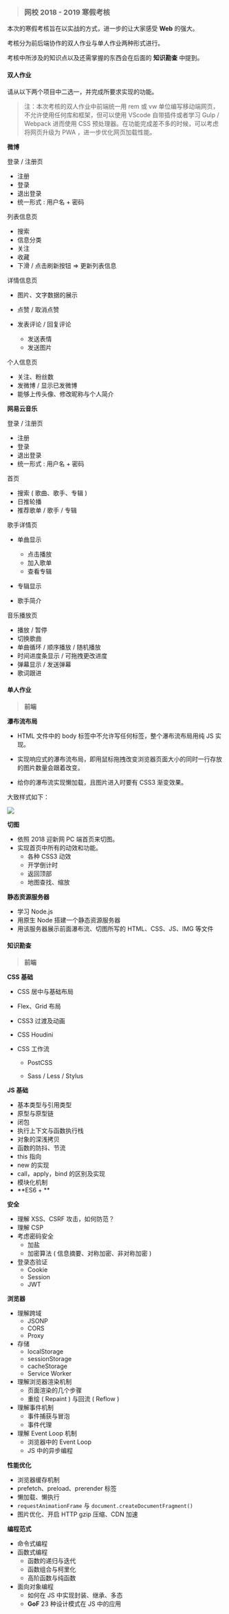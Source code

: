 > ### 网校 2018 - 2019 寒假考核

本次的寒假考核旨在以实战的方式，进一步的让大家感受 **Web** 的强大。

考核分为前后端协作的双人作业与单人作业两种形式进行。

考核中所涉及的知识点以及还需掌握的东西会在后面的 **知识勘查** 中提到。

#### 双人作业

请从以下两个项目中二选一，并完成所要求实现的功能。

> 注：本次考核的双人作业中前端统一用 rem 或 vw 单位编写移动端网页，不允许使用任何库和框架，但可以使用 VScode 自带插件或者学习 Gulp / Webpack 进而使用 CSS 预处理器。在功能完成差不多的时候，可以考虑将网页升级为 PWA ，进一步优化网页加载性能。

**微博** 

登录 / 注册页

* 注册
* 登录
* 退出登录
* 统一形式 : 用户名 + 密码

列表信息页

* 搜索
* 信息分类
* 关注
* 收藏
* 下滑 / 点击刷新按钮  =>  更新列表信息

详情信息页

* 图片、文字数据的展示

* 点赞 / 取消点赞
* 发表评论 / 回复评论
  * 发送表情
  * 发送图片

个人信息页

* 关注、粉丝数
* 发微博 / 显示已发微博
* 能够上传头像、修改昵称与个人简介

**网易云音乐**

登录 / 注册页

- 注册
- 登录
- 退出登录
- 统一形式 : 用户名 + 密码

首页

* 搜索 ( 歌曲、歌手、专辑 )
* 日推轮播
* 推荐歌单 / 歌手 / 专辑

歌手详情页

* 单曲显示
  * 点击播放
  * 加入歌单
  * 查看专辑

* 专辑显示
* 歌手简介

音乐播放页
* 播放 / 暂停
* 切换歌曲
* 单曲循环 / 顺序播放 / 随机播放
* 时间进度条显示 / 可拖拽更改进度
* 弹幕显示 / 发送弹幕
* 歌词跟进

#### 单人作业

> **前端**

**瀑布流布局**  

* HTML 文件中的 body 标签中不允许写任何标签，整个瀑布流布局用纯 JS 实现。

* 实现响应式的瀑布流布局，即用鼠标拖拽改变浏览器页面大小的同时一行存放的图片数量会跟着改变。
* 给你的瀑布流实现懒加载，且图片进入时要有 CSS3 渐变效果。

大致样式如下：

![](https://s1.ax1x.com/2018/11/04/i5oKOS.png) 

**切图**

* 依照 2018 迎新网 PC 端首页来切图。
* 实现首页中所有的动效和功能。
  * 各种 CSS3 动效
  * 开学倒计时
  * 返回顶部
  * 地图查找、缩放

**静态资源服务器**  

* 学习 Node.js 
* 用原生 Node 搭建一个静态资源服务器
* 用该服务器展示前面瀑布流、切图所写的 HTML、CSS、JS、IMG 等文件

#### 知识勘查 

> **前端** 

**CSS 基础** 

* CSS 居中与基础布局

* Flex、Grid 布局

* CSS3 过渡及动画

* CSS Houdini 

* CSS 工作流

  * PostCSS

  * Sass / Less / Stylus

**JS 基础**

* 基本类型与引用类型
* 原型与原型链
* 闭包
* 执行上下文与函数执行栈
* 对象的深浅拷贝
* 函数的防抖、节流
* this 指向
* new 的实现
* call，apply，bind 的区别及实现
* 模块化机制
* **ES6 + ** 

**安全** 

- 理解 XSS、CSRF 攻击，如何防范？
- 理解 CSP 
- 考虑密码安全
  - 加盐
  - 加密算法 ( 信息摘要、对称加密、非对称加密 )
- 登录态验证
  - Cookie
  - Session
  - JWT

**浏览器** 

* 理解跨域
  * JSONP
  * CORS
  * Proxy
* 存储
  * localStorage
  * sessionStorage
  * cacheStorage
  * Service Worker
* 理解浏览器渲染机制
  * 页面渲染的几个步骤
  * 重绘 ( Repaint ) 与回流 ( Reflow )
* 理解事件机制
  * 事件捕获与冒泡
  * 事件代理
* 理解 Event Loop 机制
  * 浏览器中的 Event Loop
  * JS 中的异步编程

**性能优化** 

* 浏览器缓存机制
* prefetch、preload、prerender 标签
* 懒加载、懒执行
* `requestAnimationFrame` 与 `document.createDocumentFragment()` 
* 图片优化、开启 HTTP gzip 压缩、CDN 加速

**编程范式** 

- 命令式编程
- 函数式编程
  - 函数的递归与迭代
  - 函数组合与柯里化
  - 高阶函数与纯函数
- 面向对象编程
  - 如何在 JS 中实现封装、继承、多态
  - **GoF** 23 种设计模式在 JS 中的应用

